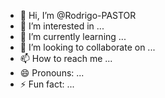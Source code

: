 - 👋 Hi, I’m @Rodrigo-PASTOR
- 👀 I’m interested in ...
- 🌱 I’m currently learning ...
- 💞️ I’m looking to collaborate on ...
- 📫 How to reach me ...
- 😄 Pronouns: ...
- ⚡ Fun fact: ...

<!---
Rodrigo-PASTOR/Rodrigo-PASTOR is a ✨ special ✨ repository because its `README.md` (this file) appears on your GitHub profile.
You can click the Preview link to take a look at your changes.
--->
